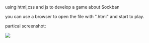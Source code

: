 using html,css and js to develop a game about Sockban

you can use a browser to open the file with ".html" and start to play.



partical screenshot:

![](C:\Users\86177\Desktop\1.jpg)